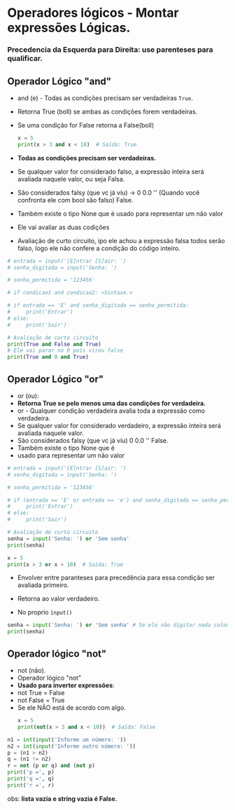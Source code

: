 # Operadores lógicos - Montar expressões Lógicas.
### Precedencia da Esquerda para Direita: use parenteses para qualificar. 
## Operador Lógico "and"
- and (e) - Todas as condições precisam ser verdadeiras `True`.
- Retorna True (boll) se ambas as condições forem verdadeiras.
- Se uma condição for False retorna a False(boll)
    ```python
    x = 5
    print(x > 3 and x < 10)  # Saída: True
    ```
- **Todas as condições precisam ser verdadeiras.**
- Se qualquer valor for considerado falso, a expressão inteira será avaliada naquele valor, ou seja Falsa.

- São considerados falsy (que vc já viu) -> 0 0.0 '' (Quando você confronta ele com bool são falso) False.
- Também existe o tipo None que é usado para representar um não valor

- Ele vai avaliar as duas codições
- Avaliação de curto circuito, ipo ele achou a expressão falsa todos serão falso, logo ele não confere a condição do código inteiro. 
```` python
# entrada = input('[E]ntrar [S]air: ')
# senha_digitada = input('Senha: ')

# senha_permitida = '123456'

# if condicao1 and condicao2: <Sintaxe.>

# if entrada == 'E' and senha_digitada == senha_permitida:
#     print('Entrar')
# else:
#     print('Sair')

# Avaliação de curto circuito
print(True and False and True)
# Ele vai parar no 0 pois virou false
print(True and 0 and True)
````


## Operador Lógico "or"
- or (ou): 
- **Retorna True se pelo menos uma das condições for verdadeira.**
-  or - Qualquer condição verdadeira avalia toda a expressão como verdadeira.
- Se qualquer valor for considerado verdadeiro, a expressão inteira será avaliada naquele valor.
- São considerados falsy (que vc já viu) 0 0.0 '' False.
- Também existe o tipo None que é
- usado para representar um não valor

````python
# entrada = input('[E]ntrar [S]air: ')
# senha_digitada = input('Senha: ')

# senha_permitida = '123456'

# if (entrada == 'E' or entrada == 'e') and senha_digitada == senha_permitida:
#     print('Entrar')
# else:
#     print('Sair')

# Avaliação de curto circuito
senha = input('Senha: ') or 'Sem senha'
print(senha)
````

```python
x = 5
print(x > 3 or x > 10)  # Saída: True
```
- Envolver entre paranteses para precedência para essa condição ser avaliada primeiro. 
- Retorna ao valor verdadeiro.

- No proprio `ìnput()`
``` python
senha = input('Senha: ') or 'Sem senha' # Se ele não digitar nada coloca Sem senha.
print(senha)
```
## Operador lógico "not"
- not (não).
- Operador lógico "not"
- **Usado para inverter expressões**:
- not True = False
- not False = True
- Se ele NÃO está de acordo com algo.
    ```python
    x = 5
    print(not(x > 3 and x < 10))  # Saída: False
    ```

````python
n1 = int(input('Informe um número: '))
n2 = int(input('Informe outro número: '))
p = (n1 > n2)
q = (n1 != n2)
r = not (p or q) and (not p)
print('p =', p)
print('q =', q)
print('r =', r)
````
obs: **lista vazia e string vazia é False.**

